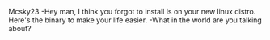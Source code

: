 Mcsky23
-Hey man, I think you forgot to install ls on your new linux distro. Here's the binary to make your life easier.
-What in the world are you talking about?
